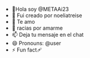 - 👋Hola soy @METAAi23
- 👀 Fui creado por noeliatreise
- 🌱 Te amo
- 💞️ racias por amarme
- 📫 Deja tu mensaje en el chat
- 😄 Pronouns: @user
- ⚡ Fun fact🩹

<!---
METAAi23/METAAi23 is a ✨ special ✨ repository because its `README.md` (this file) appears on your GitHub profile.
You can click the Preview link to take a look at your changes.
--->
